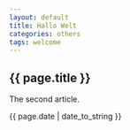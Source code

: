 ```yaml
---
layout: default
title: Hallo Welt
categories: others
tags: welcome
---
```


## {{ page.title }}

The second article.

{{ page.date | date_to_string }}
